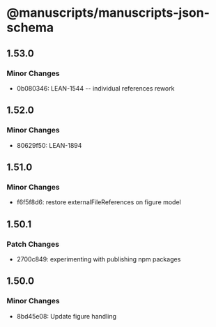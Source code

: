 # @manuscripts/manuscripts-json-schema

## 1.53.0

### Minor Changes

- 0b080346: LEAN-1544 -- individual references rework

## 1.52.0

### Minor Changes

- 80629f50: LEAN-1894

## 1.51.0

### Minor Changes

- f6f5f8d6: restore externalFileReferences on figure model

## 1.50.1

### Patch Changes

- 2700c849: experimenting with publishing npm packages

## 1.50.0

### Minor Changes

- 8bd45e08: Update figure handling
